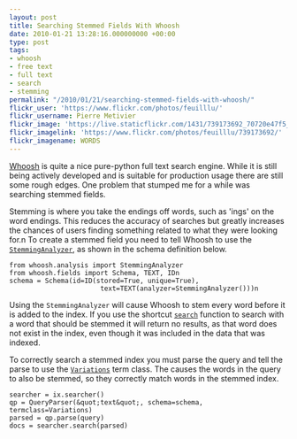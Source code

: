 ```yaml
---
layout: post
title: Searching Stemmed Fields With Whoosh
date: 2010-01-21 13:28:16.000000000 +00:00
type: post
tags:
- whoosh
- free text
- full text
- search
- stemming
permalink: "/2010/01/21/searching-stemmed-fields-with-whoosh/"
flickr_user: 'https://www.flickr.com/photos/feuilllu/'
flickr_username: Pierre Metivier
flickr_image: 'https://live.staticflickr.com/1431/739173692_70720e47f5_w.jpg'
flickr_imagelink: 'https://www.flickr.com/photos/feuilllu/739173692/'
flickr_imagename: WORDS
---
```

[Whoosh](http://whoosh.ca/) is quite a nice pure-python full text search engine. While it is still being actively developed and is suitable for production usage there are still some rough edges. One problem that stumped me for a while was searching stemmed fields.

Stemming is where you take the endings off words, such as 'ings' on the word endings. This reduces the accuracy of searches but greatly increases the chances of users finding something related to what they were looking for.n
To create a stemmed field you need to tell Whoosh to use the [`StemmingAnalyzer`](http://packages.python.org/Whoosh/api/analysis.html#whoosh.analysis.StemmingAnalyzer), as shown in the schema definition below.

    from whoosh.analysis import StemmingAnalyzer
    from whoosh.fields import Schema, TEXT, IDn
    schema = Schema(id=ID(stored=True, unique=True),
                           text=TEXT(analyzer=StemmingAnalyzer()))n

Using the `StemmingAnalyzer` will cause Whoosh to stem every word before it is added to the index. If you use the shortcut [`search`](http://packages.python.org/Whoosh/api/searching.html#whoosh.searching.Searcher.search) function to search with a word that should be stemmed it will return no results, as that word does not exist in the index, even though it was included in the data that was indexed.

To correctly search a stemmed index you must parse the query and tell the parse to use the [`Variations`](http://packages.python.org/Whoosh/api/query.html#whoosh.query.Variations) term class. The causes the words in the query to also be stemmed, so they correctly match words in the stemmed index.

    searcher = ix.searcher()
    qp = QueryParser(&quot;text&quot;, schema=schema, termclass=Variations)
    parsed = qp.parse(query)
    docs = searcher.search(parsed)
